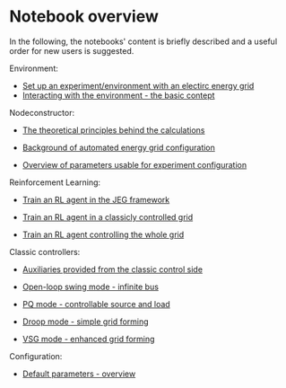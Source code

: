 # Notebook overview

In the following, the notebooks' content is briefly described and a useful order for new users is suggested.  

Environment:
* [Set up an experiment/environment with an electirc energy grid](https://github.com/upb-lea/JuliaElectricGrid.jl/blob/main/examples/notebooks/Env_Create_DEMO.ipynb)
* [Interacting with the environment - the basic contept](https://github.com/upb-lea/JuliaElectricGrid.jl/blob/main/examples/notebooks/Env_Interaction_DEMO.ipynb)

Nodeconstructor:
* [The theoretical principles behind the calculations](https://github.com/upb-lea/JuliaElectricGrid.jl/blob/main/examples/notebooks/NodeConstructor_Theory_DEMO.ipynb)
* [Background of automated energy grid configuration](https://github.com/upb-lea/JuliaElectricGrid.jl/blob/main/examples/notebooks/NodeConstructor_Application_DEMO.ipynb)

* [Overview of parameters usable for experiment configuration](https://github.com/upb-lea/JuliaElectricGrid.jl/blob/main/examples/notebooks/Default_Parameters.ipynb)

Reinforcement Learning:
* [Train an RL agent in the JEG framework](https://github.com/upb-lea/JuliaElectricGrid.jl/blob/main/examples/notebooks/NodeConstructor_Theory_DEMO.ipynb)

* [Train an RL agent in a classicly controlled grid](https://github.com/upb-lea/JuliaElectricGrid.jl/blob/main/examples/notebooks/RL_Classical_Controllers_Merge_DEMO.ipynb)

* [Train an RL agent controlling the whole grid](https://github.com/upb-lea/JuliaElectricGrid.jl/blob/main/examples/notebooks/RL_Complex_DEMO.ipynb)

Classic controllers:
* [Auxiliaries provided from the classic control side](https://github.com/upb-lea/JuliaElectricGrid.jl/blob/main/examples/notebooks/1_Auxiliaries_OU_process.ipynb)

* [Open-loop swing mode - infinite bus](https://github.com/upb-lea/JuliaElectricGrid.jl/blob/main/examples/notebooks/RL_Complex_DEMO.ipynb)

* [PQ mode - controllable source and load](https://github.com/upb-lea/JuliaElectricGrid.jl/blob/main/examples/notebooks/2_Classical_Controllers_PQ.ipynb)

* [Droop mode - simple grid forming](https://github.com/upb-lea/JuliaElectricGrid.jl/blob/main/examples/notebooks/3_Classical_Controllers_Droop.ipynb)

* [VSG mode - enhanced grid forming](https://github.com/upb-lea/JuliaElectricGrid.jl/blob/main/examples/notebooks/4_Classical_Controllers_VSG.ipynb)

Configuration:
* [Default parameters - overview](https://github.com/upb-lea/JuliaElectricGrid.jl/blob/develop/examples/notebooks/Default_Parameters.ipynb)